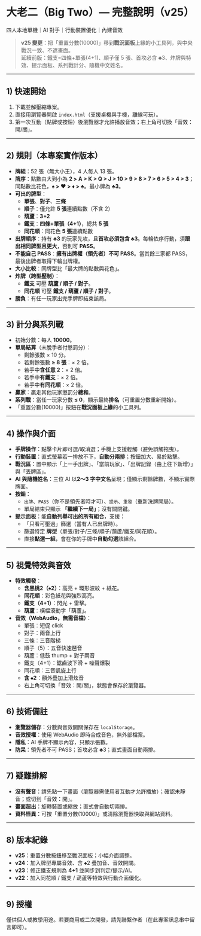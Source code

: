 # 大老二（Big Two）— 完整說明（v25）

四人本地單機｜AI 對手｜行動裝置優化｜內建音效
  
> **v25 變更**：把「重置分數(10000)」移到**戰況面板**上緣的小工具列，與中央戰況一致、不遮畫面。  
> 延續前版：鐵支=四條+單張(4+1)、順子僅 5 張、首攻必含 ♣3、炸牌與特效、提示面板、系列戰計分、隨機中文姓名。

---

## 1) 快速開始
1. 下載並解壓縮專案。
2. 直接用瀏覽器開啟 `index.html`（支援桌機與手機，離線可玩）。
3. 第一次互動（點牌或按鈕）後瀏覽器才允許播放音效；右上角可切換「音效：開/關」。

---

## 2) 規則（本專案實作版本）
- **牌組**：52 張（無大小王），4 人每人 13 張。  
- **牌序**：點數由大到小為 **2 > A > K > Q > J > 10 > 9 > 8 > 7 > 6 > 5 > 4 > 3**；同點數比花色，**♠ > ♥ > ♦ > ♣**。最小牌為 **♣3**。  
- **可出的牌型**：  
  - **單張**、**對子**、**三條**  
  - **順子**：僅允許 **5 張**連續點數（不含 2）  
  - **葫蘆**：**3+2**  
  - **鐵支**：**四條+單張（4+1）**，總共 **5 張**  
  - **同花順**：同花色 **5 張**連續點數
- **出牌順序**：持有 **♣3** 的玩家先攻，且**首攻必須包含 ♣3**。每輪依序行動，須**跟出相同牌型且更大**，否則可 **PASS**。  
- **不能自己 PASS**：**擁有出牌權（領先者）不可 PASS**。當其餘三家都 PASS，最後出牌者取得下輪出牌權。  
- **大小比較**：同牌型比「最大牌的點數與花色」。  
- **炸牌（跨型壓制）**：  
  - **鐵支** 可壓 **葫蘆 / 順子 / 對子**。  
  - **同花順** 可壓 **鐵支 / 葫蘆 / 順子 / 對子**。  
- **勝負**：有任一玩家出完手牌即結束該局。

---

## 3) 計分與系列戰
- 初始分數：每人 **10000**。  
- **單局結算**（未脫手者付懲罰分）：  
  - 剩餘張數 × 10 分。  
  - 若剩餘張數 **≥ 8 張**：× 2 倍。  
  - 若手中**含任意 2**：× 2 倍。  
  - 若手中**有鐵支**：× 2 倍。  
  - 若手中**有同花順**：× 2 倍。  
- **贏家**：贏走其他玩家懲罰分**總和**。  
- **系列戰**：當任一玩家分數 **≤ 0**，顯示最終**排名**（可重置分數重新開始）。  
- 「重置分數(10000)」按鈕在**戰況面板上緣**的小工具列。

---

## 4) 操作與介面
- **手牌操作**：點擊卡片即可選/取消選；手機上支援輕觸（避免誤觸拖曳）。  
- **行動裝置**：直式螢幕若一排放不下，**自動分兩排**；按鈕加大、易於點擊。  
- **戰況區**：置中顯示「上一手出牌」、「當前玩家」、「出牌記錄（由上往下新增）」與「丟牌區」。  
- **AI 與隨機姓名**：三位 AI 以**2～3 字中文名**呈現；僅顯示剩餘牌數，不顯示實際牌面。  
- **按鈕**：  
  - `出牌`、`PASS`（你不是領先者時才可）、`提示`、`重發`（重新洗牌開局）。  
  - 單局結束只顯示 **「繼續下一局」**；沒有關閉鍵。  
- **提示面板**：能**自動列舉可出的所有組合**，支援：  
  - 「只看可壓過」篩選（當有人已出牌時）。  
  - 篩選特定 **牌型**（單張/對子/三條/順子/葫蘆/鐵支/同花順）。  
  - 直接**點選一組**，會在你的手牌中**自動勾選**該組合。

---

## 5) 視覺特效與音效
- **特效觸發**：  
  - **含黑桃2（♠2）**：高亮 + 環形波紋 + 紙花。  
  - **同花順**：彩色紙花與強烈高亮。  
  - **鐵支（4+1）**：閃光 + 雷擊。  
  - **葫蘆**：橫幅滾動字「葫蘆」。  
- **音效（WebAudio，無需音檔）**：  
  - 單張：短促 click  
  - 對子：兩音上行  
  - 三條：三音階梯  
  - 順子（5）：五音快速琶音  
  - 葫蘆：低鼓 thump + 對子兩音  
  - 鐵支（4+1）：鋸齒波下滑 + 噪聲爆裂  
  - 同花順：三音凱旋上行  
  - **含 ♠2**：額外疊加上滑炫音  
  - 右上角可切換「音效：開/關」，狀態會保存於瀏覽器。

---

## 6) 技術備註
- **瀏覽器儲存**：分數與音效開關保存在 `localStorage`。  
- **音效授權**：使用 WebAudio 即時合成音色，無外部檔案。  
- **隱私**：AI 手牌不顯示內容，只顯示張數。  
- **防呆**：領先者不可 PASS；首攻必含 ♣3；直式畫面自動兩排。

---

## 7) 疑難排解
- **沒有聲音**：請先點一下畫面（瀏覽器需使用者互動才允許播放）；確認未靜音；或切到「音效：開」。  
- **畫面超出**：旋轉裝置或縮放；直式會自動切兩排。  
- **資料怪異**：可按「重置分數(10000)」或清除瀏覽器快取與網站資料。

---

## 8) 版本紀錄
- **v25**：重置分數按鈕移至戰況面板；小幅介面調整。  
- **v24**：加入牌型專屬音效、含 ♠2 疊加音、音效開關。  
- **v23**：修正鐵支規則為 **4+1** 並同步到判定/提示/AI。  
- **v22**：加入同花順 / 鐵支 / 葫蘆等特效與行動介面優化。

---

## 9) 授權
僅供個人或教學用途。若要商用或二次開發，請先聯繫作者（在此專案訊息串中留言即可）。
